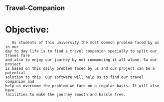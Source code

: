 ## Travel-Companion


# Objective:
       As students of this university the most common problem faced by us in our
    day to day life is to find a travel companion specially to split our travel fare
    and also to enjoy our journey by not commencing it all alone. So our project
    is based on this daily problem faced by us and our project can be a potential
    solution to this. Our software will help us to find our travel companion and
    help us overcome the problem we face on a regular basis. It will also have
    facilities to make the journey smooth and hassle free.
    

    




